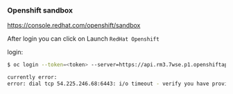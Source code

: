 ### Openshift sandbox

https://console.redhat.com/openshift/sandbox

After login you can click on Launch `RedHat Openshift`

login:
```bash
$ oc login --token=<token> --server=https://api.rm3.7wse.p1.openshiftapps.com:6443

currently error:
error: dial tcp 54.225.246.68:6443: i/o timeout - verify you have provided the correct host and port and that the server is currently running.
```